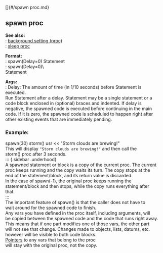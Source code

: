 []{#/spawn proc.md}    
## spawn proc    
**See also:**    
:   [background setting (proc)](/proc/set/background)    
:   [sleep proc](/proc/sleep)    
<!-- -->    
**Format:**    
:   spawn(Delay=0) Statement    
:   spawn(Delay=0)\    
    Statement    
<!-- -->    
**Args:**    
:   Delay: The amount of time (in 1/10 seconds) before Statement is    
    executed.    
Run Statement after a delay. Statement may be a single statement or a    
code block enclosed in (optional) braces and indented. If delay is    
negative, the spawned code is executed before continuing in the main    
code. If it is zero, the spawned code is scheduled to happen right after    
other existing events that are immediately pending.    
### Example:    
spawn(30) storm() usr \<\< \"Storm clouds are brewing!\"    
This will display `"Storm clouds are brewing!"` and then call the    
storm() proc after 3 seconds.    
::: {.sidebar .underhood}    
A spawned statement or block is a copy of the current proc. The current    
proc keeps running and the copy waits its turn. The copy stops at the    
end of the statement/block, and its return value is discarded.    
In the case of spawn(-1), the original proc keeps running the    
statement/block and then stops, while the copy runs everything after    
that.    
:::    
The important feature of spawn() is that the caller does not have to    
wait around for the spawned code to finish.    
Any vars you have defined in the proc itself, including arguments, will    
be copied between the spawned code and the code that runs right away.    
This means that if one part modifies one of those vars, the other part    
will not see that change. Changes made to objects, lists, datums, etc.    
however will be visible to both code blocks.    
[Pointers](/operator/&/pointer) to any vars that belong to the proc    
will stay with the original proc, not the copy.  